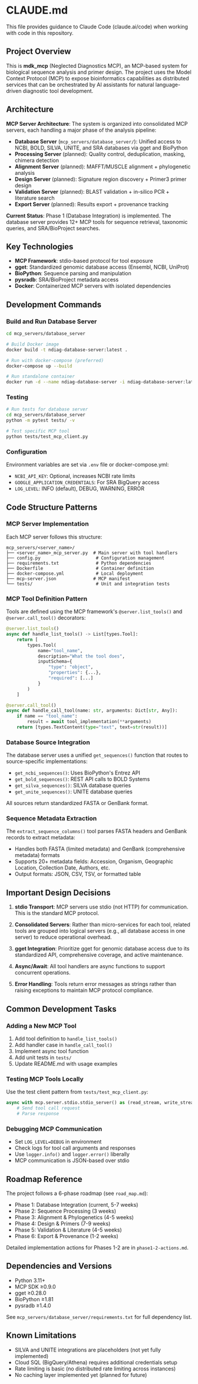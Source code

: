 # CLAUDE.md

This file provides guidance to Claude Code (claude.ai/code) when working with code in this repository.

## Project Overview

This is **mdk_mcp** (Neglected Diagnostics MCP), an MCP-based system for biological sequence analysis and primer design. The project uses the Model Context Protocol (MCP) to expose bioinformatics capabilities as distributed services that can be orchestrated by AI assistants for natural language-driven diagnostic tool development.

## Architecture

**MCP Server Architecture**: The system is organized into consolidated MCP servers, each handling a major phase of the analysis pipeline:

- **Database Server** (`mcp_servers/database_server/`): Unified access to NCBI, BOLD, SILVA, UNITE, and SRA databases via gget and BioPython
- **Processing Server** (planned): Quality control, deduplication, masking, chimera detection
- **Alignment Server** (planned): MAFFT/MUSCLE alignment + phylogenetic analysis
- **Design Server** (planned): Signature region discovery + Primer3 primer design
- **Validation Server** (planned): BLAST validation + in-silico PCR + literature search
- **Export Server** (planned): Results export + provenance tracking

**Current Status**: Phase 1 (Database Integration) is implemented. The database server provides 12+ MCP tools for sequence retrieval, taxonomic queries, and SRA/BioProject searches.

## Key Technologies

- **MCP Framework**: stdio-based protocol for tool exposure
- **gget**: Standardized genomic database access (Ensembl, NCBI, UniProt)
- **BioPython**: Sequence parsing and manipulation
- **pysradb**: SRA/BioProject metadata access
- **Docker**: Containerized MCP servers with isolated dependencies

## Development Commands

### Build and Run Database Server

```bash
cd mcp_servers/database_server

# Build Docker image
docker build -t ndiag-database-server:latest .

# Run with docker-compose (preferred)
docker-compose up --build

# Run standalone container
docker run -d --name ndiag-database-server -i ndiag-database-server:latest
```

### Testing

```bash
# Run tests for database server
cd mcp_servers/database_server
python -m pytest tests/ -v

# Test specific MCP tool
python tests/test_mcp_client.py
```

### Configuration

Environment variables are set via `.env` file or docker-compose.yml:
- `NCBI_API_KEY`: Optional, increases NCBI rate limits
- `GOOGLE_APPLICATION_CREDENTIALS`: For SRA BigQuery access
- `LOG_LEVEL`: INFO (default), DEBUG, WARNING, ERROR

## Code Structure Patterns

### MCP Server Implementation

Each MCP server follows this structure:
```
mcp_servers/<server_name>/
├── <server_name>_mcp_server.py  # Main server with tool handlers
├── config.py                     # Configuration management
├── requirements.txt              # Python dependencies
├── Dockerfile                    # Container definition
├── docker-compose.yml            # Local deployment
├── mcp-server.json              # MCP manifest
└── tests/                        # Unit and integration tests
```

### MCP Tool Definition Pattern

Tools are defined using the MCP framework's `@server.list_tools()` and `@server.call_tool()` decorators:

```python
@server.list_tools()
async def handle_list_tools() -> List[types.Tool]:
    return [
        types.Tool(
            name="tool_name",
            description="What the tool does",
            inputSchema={
                "type": "object",
                "properties": {...},
                "required": [...]
            }
        )
    ]

@server.call_tool()
async def handle_call_tool(name: str, arguments: Dict[str, Any]):
    if name == "tool_name":
        result = await tool_implementation(**arguments)
    return [types.TextContent(type="text", text=str(result))]
```

### Database Source Integration

The database server uses a unified `get_sequences()` function that routes to source-specific implementations:
- `get_ncbi_sequences()`: Uses BioPython's Entrez API
- `get_bold_sequences()`: REST API calls to BOLD Systems
- `get_silva_sequences()`: SILVA database queries
- `get_unite_sequences()`: UNITE database queries

All sources return standardized FASTA or GenBank format.

### Sequence Metadata Extraction

The `extract_sequence_columns()` tool parses FASTA headers and GenBank records to extract metadata:
- Handles both FASTA (limited metadata) and GenBank (comprehensive metadata) formats
- Supports 20+ metadata fields: Accession, Organism, Geographic Location, Collection Date, Authors, etc.
- Output formats: JSON, CSV, TSV, or formatted table

## Important Design Decisions

1. **stdio Transport**: MCP servers use stdio (not HTTP) for communication. This is the standard MCP protocol.

2. **Consolidated Servers**: Rather than micro-services for each tool, related tools are grouped into logical servers (e.g., all database access in one server) to reduce operational overhead.

3. **gget Integration**: Prioritize gget for genomic database access due to its standardized API, comprehensive coverage, and active maintenance.

4. **Async/Await**: All tool handlers are async functions to support concurrent operations.

5. **Error Handling**: Tools return error messages as strings rather than raising exceptions to maintain MCP protocol compliance.

## Common Development Tasks

### Adding a New MCP Tool

1. Add tool definition to `handle_list_tools()`
2. Add handler case in `handle_call_tool()`
3. Implement async tool function
4. Add unit tests in `tests/`
5. Update README.md with usage examples

### Testing MCP Tools Locally

Use the test client pattern from `tests/test_mcp_client.py`:
```python
async with mcp.server.stdio.stdio_server() as (read_stream, write_stream):
    # Send tool call request
    # Parse response
```

### Debugging MCP Communication

- Set `LOG_LEVEL=DEBUG` in environment
- Check logs for tool call arguments and responses
- Use `logger.info()` and `logger.error()` liberally
- MCP communication is JSON-based over stdio

## Roadmap Reference

The project follows a 6-phase roadmap (see `road_map.md`):
- Phase 1: Database Integration (current, 5-7 weeks)
- Phase 2: Sequence Processing (3 weeks)
- Phase 3: Alignment & Phylogenetics (4-5 weeks)
- Phase 4: Design & Primers (7-9 weeks)
- Phase 5: Validation & Literature (4-5 weeks)
- Phase 6: Export & Provenance (1-2 weeks)

Detailed implementation actions for Phases 1-2 are in `phase1-2-actions.md`.

## Dependencies and Versions

- Python 3.11+
- MCP SDK ≥0.9.0
- gget ≥0.28.0
- BioPython ≥1.81
- pysradb ≥1.4.0

See `mcp_servers/database_server/requirements.txt` for full dependency list.

## Known Limitations

- SILVA and UNITE integrations are placeholders (not yet fully implemented)
- Cloud SQL (BigQuery/Athena) requires additional credentials setup
- Rate limiting is basic (no distributed rate limiting across instances)
- No caching layer implemented yet (planned for future)
